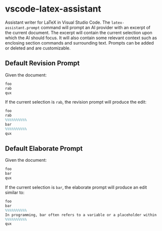 # vscode-latex-assistant

Assistant writer for LaTeX in Visual Studio Code. The `latex-assistant.prompt`
command will prompt an AI provider with an excerpt of the current document. The
excerpt will contain the current selection upon which the AI should focus. It
will also contain some relevant context such as enclosing section commands and
surrounding text. Prompts can be added or deleted and are customizable.

## Default Revision Prompt

Given the document:

```latex
foo
rab
qux
```

If the current selection is `rab`, the revision prompt will produce the edit:

```latex
foo
rab
%%%%%%%%%%
bar
%%%%%%%%%%
qux
```

## Default Elaborate Prompt

Given the document:

```latex
foo
bar
qux
```

If the current selection is `bar`, the elaborate prompt will produce an edit
similar to:

```latex
foo
bar
%%%%%%%%%%
In programming, bar often refers to a variable or a placeholder within a function or method.
%%%%%%%%%%
qux
```
